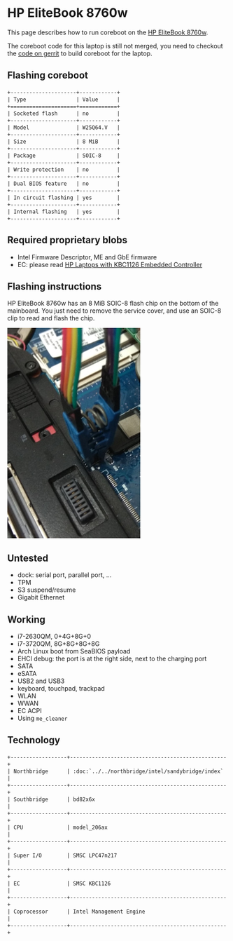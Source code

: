 # HP EliteBook 8760w

This page describes how to run coreboot on the [HP EliteBook 8760w].

The coreboot code for this laptop is still not merged, you need to
checkout the [code on gerrit] to build coreboot for the laptop.

## Flashing coreboot

```eval_rst
+---------------------+------------+
| Type                | Value      |
+=====================+============+
| Socketed flash      | no         |
+---------------------+------------+
| Model               | W25Q64.V   |
+---------------------+------------+
| Size                | 8 MiB      |
+---------------------+------------+
| Package             | SOIC-8     |
+---------------------+------------+
| Write protection    | no         |
+---------------------+------------+
| Dual BIOS feature   | no         |
+---------------------+------------+
| In circuit flashing | yes        |
+---------------------+------------+
| Internal flashing   | yes        |
+---------------------+------------+
```

## Required proprietary blobs

- Intel Firmware Descriptor, ME and GbE firmware
- EC: please read [HP Laptops with KBC1126 Embedded Controller](hp_kbc1126_laptops)

## Flashing instructions

HP EliteBook 8760w has an 8 MiB SOIC-8 flash chip on the bottom of the
mainboard. You just need to remove the service cover, and use an SOIC-8
clip to read and flash the chip.

![8760w_chip_location](8760w_flash.jpg)

## Untested

- dock: serial port, parallel port, ...
- TPM
- S3 suspend/resume
- Gigabit Ethernet

## Working

- i7-2630QM, 0+4G+8G+0
- i7-3720QM, 8G+8G+8G+8G
- Arch Linux boot from SeaBIOS payload
- EHCI debug: the port is at the right side, next to the charging port
- SATA
- eSATA
- USB2 and USB3
- keyboard, touchpad, trackpad
- WLAN
- WWAN
- EC ACPI
- Using `me_cleaner`

## Technology

```eval_rst
+------------------+--------------------------------------------------+
| Northbridge      | :doc:`../../northbridge/intel/sandybridge/index` |
+------------------+--------------------------------------------------+
| Southbridge      | bd82x6x                                          |
+------------------+--------------------------------------------------+
| CPU              | model_206ax                                      |
+------------------+--------------------------------------------------+
| Super I/O        | SMSC LPC47n217                                   |
+------------------+--------------------------------------------------+
| EC               | SMSC KBC1126                                     |
+------------------+--------------------------------------------------+
| Coprocessor      | Intel Management Engine                          |
+------------------+--------------------------------------------------+
```

[HP EliteBook 8760w]: https://support.hp.com/us-en/product/hp-elitebook-8760w-mobile-workstation/5071180
[code on gerrit]: https://review.coreboot.org/c/coreboot/+/30936
